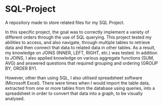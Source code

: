 # SQL-Project
A repository made to store related files for my SQL Project.

In this specific project, the goal was to correctly implement a variety of different orders through the use of SQL querying.
This project tested my abilities to access, and also navigate, through multiple tables to retrieve data and then connect that data to related data in other tables.
As a result, my knowledge on JOINS (INNER, LEFT, RIGHT, etc.) was tested.
In addition to JOINS, I also applied knowledge on various aggregate functions (SUM, AVG) and answered questions that required grouping and ordering (GROUP BY, ORDER BY).

However, other than using SQL, I also utilised spreadsheet software (Microsoft Excel).
There were times when I would import the table data, extracted from one or more tables from the database using queries, into a spreadsheet in order to convert that data into a graph, to be visually analysed.
